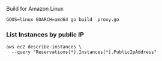 Build for Amazon Linux

``` GOOS=linux GOARCH=amd64 go build  proxy.go  ```

### List Instances by public IP
```
aws ec2 describe-instances \
  --query "Reservations[*].Instances[*].PublicIpAddress" 
```